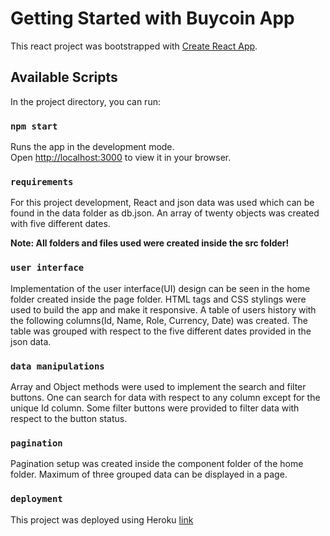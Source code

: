 # Getting Started with Buycoin App

This react project was bootstrapped with [Create React App](https://github.com/facebook/create-react-app).

## Available Scripts

In the project directory, you can run:

### `npm start`

Runs the app in the development mode.\
Open [http://localhost:3000](http://localhost:3000) to view it in your browser.


### `requirements`
For this project development, React and json data was used which can be found in the data folder as db.json.
An array of twenty objects was created with five different dates.

**Note: All folders and files used were created inside the src folder!**

### `user interface`
Implementation of the user interface(UI) design can be seen in the home folder created inside the page folder.
HTML tags and CSS stylings were used to build the app and make it responsive.
A table of users history with the following columns(Id, Name, Role, Currency, Date) was created.
The table was grouped with respect to the five different dates provided in the json data.

### `data manipulations`
Array and Object methods were used to implement the search and filter buttons.
One can search for data with respect to any column except for the unique Id column. 
Some filter buttons were provided to filter data with respect to the button status.

### `pagination`
Pagination setup was created inside the component folder of the home folder.
Maximum of three grouped data can be displayed in a page.

### `deployment`
This project was deployed using Heroku [link](https://helicarrier-buycoin.herokuapp.com/)

